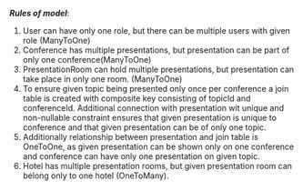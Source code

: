 _**Rules of model**_:
1. User can have only one role, but there can be multiple users with given role (ManyToOne)
2. Conference has multiple presentations, but presentation can be part of only one conference(ManyToOne)
3. PresentationRoom can hold multiple presentations, but presentation can take place in only one room. (ManyToOne) 
4. To ensure given topic being presented only once per conference a join table is created with
composite key consisting of topicId and conferenceId. Additional connection with presentation
wit unique and non-nullable constraint ensures that given presentation is unique to conference
and that given presentation can be of only one topic.
5. Additionally relationship between presentation and join table is OneToOne,
as given presentation can be shown only on one conference and conference can have only one presentation on given topic.
6. Hotel has multiple presentation rooms, but given presentation room can belong only to one hotel (OneToMany).

